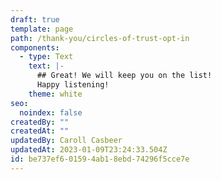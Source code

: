 ```yaml
---
draft: true
template: page
path: /thank-you/circles-of-trust-opt-in
components:
  - type: Text
    text: |-
      ## Great! We will keep you on the list! 
      Happy listening!
    theme: white
seo:
  noindex: false
createdBy: ""
createdAt: ""
updatedBy: Caroll Casbeer
updatedAt: 2023-01-09T23:24:33.504Z
id: be737ef6-0159-4ab1-8ebd-74296f5cce7e
---
```

